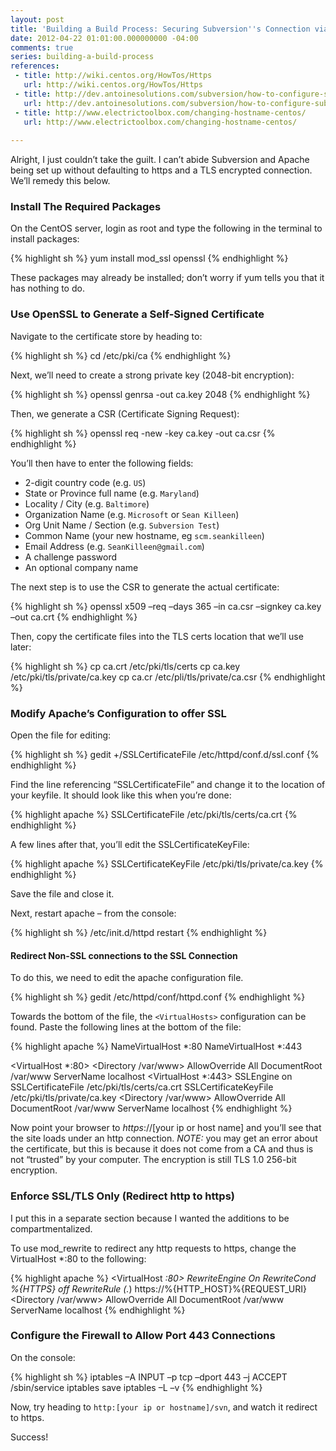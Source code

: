 ```yaml
---
layout: post
title: 'Building a Build Process: Securing Subversion''s Connection via TLS'
date: 2012-04-22 01:01:00.000000000 -04:00
comments: true
series: building-a-build-process
references: 
 - title: http://wiki.centos.org/HowTos/Https
   url: http://wiki.centos.org/HowTos/Https
 - title: http://dev.antoinesolutions.com/subversion/how-to-configure-subversion-on-centos-redhat-linux
   url: http://dev.antoinesolutions.com/subversion/how-to-configure-subversion-on-centos-redhat-linux
 - title: http://www.electrictoolbox.com/changing-hostname-centos/
   url: http://www.electrictoolbox.com/changing-hostname-centos/
   
---
```


Alright, I just couldn’t take the guilt. I can’t abide Subversion and Apache being set up without defaulting to https and a TLS encrypted connection. We’ll remedy this below.

### Install The Required Packages
On the CentOS server, login as root and type the following in the terminal to install packages:

{% highlight sh %}
    yum install mod_ssl openssl
{% endhighlight %}
    
These packages may already be installed; don’t worry if yum tells you that it has nothing to do.

### Use OpenSSL to Generate a Self-Signed Certificate
Navigate to the certificate store by heading to:

{% highlight sh %}
cd /etc/pki/ca
{% endhighlight %}

Next, we’ll need to create a strong private key (2048-bit encryption):

{% highlight sh %}
openssl genrsa -out ca.key 2048
{% endhighlight %}
    
Then, we generate a CSR (Certificate Signing Request):

{% highlight sh %}
openssl req -new -key ca.key -out ca.csr
{% endhighlight %}
 
You’ll then have to enter the following fields:

* 2-digit country code (e.g. `US`)  
* State or Province full name (e.g. `Maryland`)  
* Locality / City (e.g. `Baltimore`)  
* Organization Name (e.g. `Microsoft` or `Sean Killeen`)  
* Org Unit Name / Section (e.g. `Subversion Test`)  
* Common Name (your new hostname, eg `scm.seankilleen`)  
* Email Address (e.g. `SeanKilleen@gmail.com`)  
* A challenge password  
* An optional company name

The next step is to use the CSR to generate the actual certificate:

{% highlight sh %}
openssl x509 –req –days 365 –in ca.csr –signkey ca.key –out ca.crt
{% endhighlight %}

Then, copy the certificate files into the TLS certs location that we’ll use later:

{% highlight sh %}
cp ca.crt /etc/pki/tls/certs
cp ca.key /etc/pki/tls/private/ca.key
cp ca.cr /etc/pli/tls/private/ca.csr
{% endhighlight %}

### Modify Apache’s Configuration to offer SSL
Open the file for editing:

{% highlight sh %}
gedit +/SSLCertificateFile /etc/httpd/conf.d/ssl.conf
{% endhighlight %}

Find the line referencing “SSLCertificateFile” and change it to the location of your keyfile. It should look like this when you’re done:

{% highlight apache %}
SSLCertificateFile /etc/pki/tls/certs/ca.crt
{% endhighlight %}

A few lines after that, you’ll edit the SSLCertificateKeyFile:

{% highlight apache %}
SSLCertificateKeyFile /etc/pki/tls/private/ca.key
{% endhighlight %}

Save the file and close it.

Next, restart apache – from the console:

{% highlight sh %}
/etc/init.d/httpd restart
{% endhighlight %}

#### Redirect Non-SSL connections to the SSL Connection
To do this, we need to edit the apache configuration file. 

{% highlight sh %}
gedit /etc/httpd/conf/httpd.conf
{% endhighlight %}

Towards the bottom of the file, the `<VirtualHosts>` configuration can be found.
Paste the following lines at the bottom of the file:

{% highlight apache %}
NameVirtualHost *:80
NameVirtualHost *:443

<VirtualHost *:80>
        <Directory /var/www>
            AllowOverride All
        </Directory>
        DocumentRoot /var/www
        ServerName localhost
</VirtualHost>
<VirtualHost *:443>
        SSLEngine on
        SSLCertificateFile /etc/pki/tls/certs/ca.crt
        SSLCertificateKeyFile /etc/pki/tls/private/ca.key
        <Directory /var/www>
            AllowOverride All
        </Directory>
        DocumentRoot /var/www
        ServerName localhost
</VirtualHost>
{% endhighlight %}

Now point your browser to *https*://[your ip or host name] and you’ll see that the site loads under an http connection. *NOTE:* you may get an error about the certificate, but this is because it does not come from a CA and thus is not “trusted” by your computer. The encryption is still TLS 1.0 256-bit encryption.

### Enforce SSL/TLS Only (Redirect http to https)
I put this in a separate section because I wanted the additions to be compartmentalized.

To use mod_rewrite to redirect any http requests to https, change the VirtualHost *:80 to the following:

{% highlight apache %}
<VirtualHost *:80>
    RewriteEngine On
    RewriteCond %{HTTPS} off
    RewriteRule (.*) https://%{HTTP_HOST}%{REQUEST_URI}
    <Directory /var/www>
        AllowOverride All
        </Directory>
        DocumentRoot /var/www
        ServerName localhost
</VirtualHost>
{% endhighlight %}

### Configure the Firewall to Allow Port 443 Connections
On the console:

{% highlight sh %}
iptables –A INPUT –p tcp –dport 443 –j ACCEPT
/sbin/service iptables save
iptables –L –v
{% endhighlight %}

Now, try heading to `http:[your ip or hostname]/svn`, and watch it redirect to https. 

Success! 